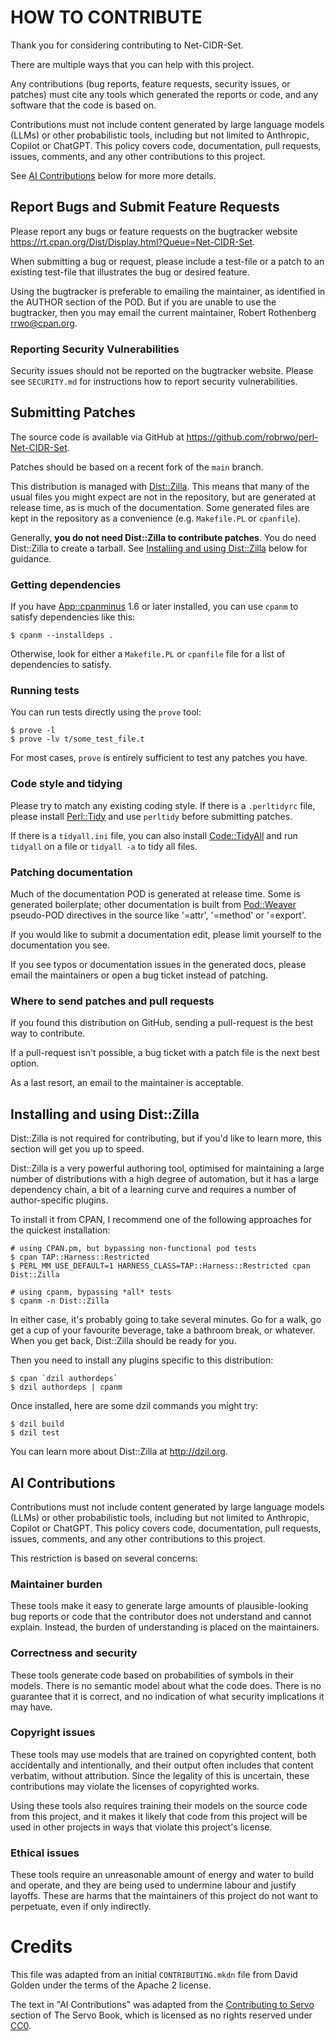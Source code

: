 # HOW TO CONTRIBUTE

Thank you for considering contributing to Net-CIDR-Set.

There are multiple ways that you can help with this project.

Any contributions (bug reports, feature requests, security issues, or patches)
must cite any tools which generated the reports or code, and any software that
the code is based on.

Contributions must not include content generated by large language models
(LLMs) or other probabilistic tools, including but not limited to Anthropic,
Copilot or ChatGPT.  This policy covers code, documentation, pull requests,
issues, comments, and any other contributions to this project.

See [AI Contributions](#ai-contributions) below for more more details.

## Report Bugs and Submit Feature Requests

Please report any bugs or feature requests on the bugtracker website
<https://rt.cpan.org/Dist/Display.html?Queue=Net-CIDR-Set>.

When submitting a bug or request, please include a test-file or a patch to an
existing test-file that illustrates the bug or desired feature.

Using the bugtracker is preferable to emailing the maintainer, as identified
in the AUTHOR section of the POD.  But if you are unable to use the
bugtracker, then you may email the current maintainer,
Robert Rothenberg <rrwo@cpan.org>.

### Reporting Security Vulnerabilities

Security issues should not be reported on the bugtracker website. Please see
`SECURITY.md` for instructions how to report security vulnerabilities.

## Submitting Patches

The source code is available via GitHub at
<https://github.com/robrwo/perl-Net-CIDR-Set>.

Patches should be based on a recent fork of the `main` branch.

This distribution is managed with [Dist::Zilla](https://dzil.org/).  This
means that many of the usual files you might expect are not in the repository,
but are generated at release time, as is much of the documentation.  Some
generated files are kept in the repository as a convenience
(e.g. `Makefile.PL` or `cpanfile`).

Generally, **you do not need Dist::Zilla to contribute patches**.  You do need
Dist::Zilla to create a tarball.
See [Installing and using Dist::Zilla](#installing-and-using-distzilla) below
for guidance.

### Getting dependencies

If you have [App::cpanminus](https://metacpan.org/pod/App::cpanminus) 1.6 or
later installed, you can use `cpanm` to satisfy dependencies like this:

    $ cpanm --installdeps .

Otherwise, look for either a `Makefile.PL` or `cpanfile` file for a list of
dependencies to satisfy.

### Running tests

You can run tests directly using the `prove` tool:

    $ prove -l
    $ prove -lv t/some_test_file.t

For most cases, `prove` is entirely sufficient to test any patches you have.

### Code style and tidying

Please try to match any existing coding style.  If there is a `.perltidyrc`
file, please install [Perl::Tidy](https://metacpan.org/pod/Perl::Tidy) and use
`perltidy` before submitting patches.

If there is a `tidyall.ini` file, you can also install
[Code::TidyAll](https://metacpan.org/pod/Code::TidyAll) and run `tidyall` on a
file or `tidyall -a` to tidy all files.

### Patching documentation

Much of the documentation POD is generated at release time.  Some is generated
boilerplate; other documentation is built from
[Pod::Weaver](https://metacpan.org/pod/Pod::Weaver) pseudo-POD directives in
the source like '=attr', '=method' or '=export'.

If you would like to submit a documentation edit, please limit yourself to the
documentation you see.

If you see typos or documentation issues in the generated docs, please email
the maintainers or open a bug ticket instead of patching.

### Where to send patches and pull requests

If you found this distribution on GitHub, sending a pull-request is the best way to contribute.

If a pull-request isn't possible, a bug ticket with a patch file is the next best option.

As a last resort, an email to the maintainer is acceptable.

## Installing and using Dist::Zilla

Dist::Zilla is not required for contributing, but if you'd like to learn more,
this section will get you up to speed.

Dist::Zilla is a very powerful authoring tool, optimised for maintaining a
large number of distributions with a high degree of automation, but it has a
large dependency chain, a bit of a learning curve and requires a number of
author-specific plugins.

To install it from CPAN, I recommend one of the following approaches for the
quickest installation:

    # using CPAN.pm, but bypassing non-functional pod tests
    $ cpan TAP::Harness::Restricted
    $ PERL_MM_USE_DEFAULT=1 HARNESS_CLASS=TAP::Harness::Restricted cpan Dist::Zilla

    # using cpanm, bypassing *all* tests
    $ cpanm -n Dist::Zilla

In either case, it's probably going to take several minutes.  Go for a walk,
go get a cup of your favourite beverage, take a bathroom break, or whatever.
When you get back, Dist::Zilla should be ready for you.

Then you need to install any plugins specific to this distribution:

    $ cpan `dzil authordeps`
    $ dzil authordeps | cpanm

Once installed, here are some dzil commands you might try:

    $ dzil build
    $ dzil test

You can learn more about Dist::Zilla at <http://dzil.org>.

## AI Contributions

Contributions must not include content generated by large language models
(LLMs) or other probabilistic tools, including but not limited to Anthropic,
Copilot or ChatGPT.  This policy covers code, documentation, pull requests,
issues, comments, and any other contributions to this project.

This restriction is based on several concerns:

### Maintainer burden

These tools make it easy to generate large amounts of plausible-looking bug
reports or code that the contributor does not understand and cannot explain.
Instead, the burden of understanding is placed on the maintainers.

### Correctness and security

These tools generate code based on probabilities of symbols in their models.
There is no semantic model about what the code does.  There is no guarantee
that it is correct, and no indication of what security implications it may
have.

### Copyright issues

These tools may use models that are trained on copyrighted content, both
accidentally and intentionally, and their output often includes that content
verbatim, without attribution.  Since the legality of this is uncertain, these
contributions may violate the licenses of copyrighted works.

Using these tools also requires training their models on the source code from
this project, and it makes it likely that code from this project will be used
in other projects in ways that violate this project's license.

### Ethical issues

These tools require an unreasonable amount of energy and water to build and
operate, and they are being used to undermine labour and justify layoffs.
These are harms that the maintainers of this project do not want to
perpetuate, even if only indirectly.

# Credits

This file was adapted from an initial `CONTRIBUTING.mkdn` file from David
Golden under the terms of the Apache 2 license.

The text in "AI Contributions" was adapted from the
[Contributing to Servo](https://book.servo.org/contributing.html) section of
The Servo Book, which is licensed as no rights reserved under
[CC0](https://creativecommons.org/public-domain/cc0/).
